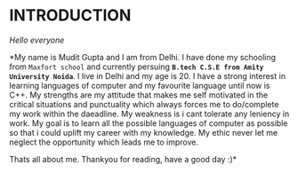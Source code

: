 # **INTRODUCTION**

*Hello everyone*

*My name is Mudit Gupta and I am from Delhi.
I have done my schooling from ```Maxfort school``` and currently persuing **```B.tech C.S.E from Amity University Noida```**.
I live in Delhi and my age is 20. 
I have a strong interest in learning languages of computer and my favourite language until now is C++.
My strengths are my attitude that makes me self motivated in the critical situations and punctuality which always forces me to do/complete my work within the daeadline.
My weakness is i cant tolerate any leniency in work.
My goal is to learn all the possible languages of computer as possible so that i could uplift my career with my knowledge.
My ethic never let me neglect the opportunity which leads me to improve.

Thats all about me.
Thankyou for reading, have a good day
:)*      